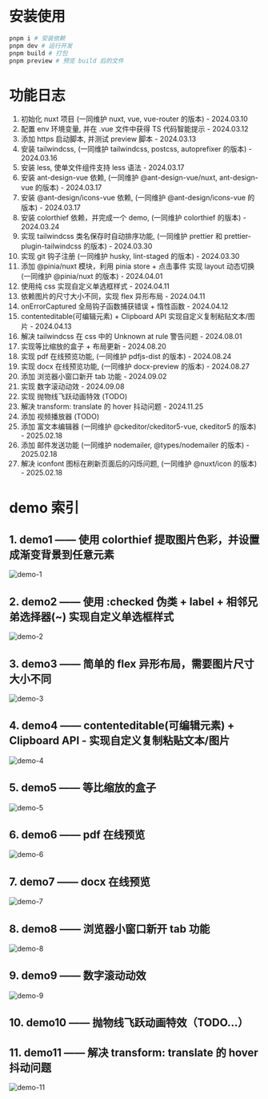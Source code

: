 # 安装使用

```bash
pnpm i # 安装依赖
pnpm dev # 运行开发
pnpm build # 打包
pnpm preview # 预览 build 后的文件
```

# 功能日志

1. 初始化 nuxt 项目 (一同维护 nuxt, vue, vue-router 的版本) - 2024.03.10
2. 配置 env 环境变量, 并在 .vue 文件中获得 TS 代码智能提示 - 2024.03.12
3. 添加 https 启动脚本, 并测试 preview 脚本 - 2024.03.13
4. 安装 tailwindcss, (一同维护 tailwindcss, postcss, autoprefixer 的版本) - 2024.03.16
5. 安装 less, 使单文件组件支持 less 语法 - 2024.03.17
6. 安装 ant-design-vue 依赖, (一同维护 @ant-design-vue/nuxt, ant-design-vue 的版本) - 2024.03.17
7. 安装 @ant-design/icons-vue 依赖, (一同维护 @ant-design/icons-vue 的版本) - 2024.03.17
8. 安装 colorthief 依赖，并完成一个 demo, (一同维护 colorthief 的版本) - 2024.03.24
9. 实现 tailwindcss 类名保存时自动排序功能, (一同维护 prettier 和 prettier-plugin-tailwindcss 的版本) - 2024.03.30
10. 实现 git 钩子注册 (一同维护 husky, lint-staged 的版本) - 2024.03.30
11. 添加 @pinia/nuxt 模块，利用 pinia store + 点击事件 实现 layout 动态切换 (一同维护 @pinia/nuxt 的版本) - 2024.04.01
12. 使用纯 css 实现自定义单选框样式 - 2024.04.11
13. 依赖图片的尺寸大小不同，实现 flex 异形布局 - 2024.04.11
14. onErrorCaptured 全局钩子函数捕获错误 + 惰性函数 - 2024.04.12
15. contenteditable(可编辑元素) + Clipboard API 实现自定义复制粘贴文本/图片 - 2024.04.13
16. 解决 tailwindcss 在 css 中的 Unknown at rule 警告问题 - 2024.08.01
17. 实现等比缩放的盒子 + 布局更新 - 2024.08.20
18. 实现 pdf 在线预览功能, (一同维护 pdfjs-dist 的版本) - 2024.08.24
19. 实现 docx 在线预览功能, (一同维护 docx-preview 的版本) - 2024.08.27
20. 添加 浏览器小窗口新开 tab 功能 - 2024.09.02
21. 实现 数字滚动动效 - 2024.09.08
22. 实现 抛物线飞跃动画特效 (TODO)
23. 解决 transform: translate 的 hover 抖动问题 - 2024.11.25
24. 添加 视频播放器 (TODO)
25. 添加 富文本编辑器 (一同维护 @ckeditor/ckeditor5-vue, ckeditor5 的版本) - 2025.02.18
26. 添加 邮件发送功能 (一同维护 nodemailer, @types/nodemailer 的版本) - 2025.02.18
27. 解决 iconfont 图标在刷新页面后的闪烁问题, (一同维护 @nuxt/icon 的版本) - 2025.02.18

# demo 索引

## 1. demo1 —— 使用 colorthief 提取图片色彩，并设置成渐变背景到任意元素

![demo-1](./assets/img/demo1/demo-1.gif)

## 2. demo2 —— 使用 :checked 伪类 + label + 相邻兄弟选择器(~) 实现自定义单选框样式

![demo-2](./assets/img/demo2/demo-2.gif)

## 3. demo3 —— 简单的 flex 异形布局，需要图片尺寸大小不同

![demo-3](./assets/img/demo3/demo-3.gif)

## 4. demo4 —— contenteditable(可编辑元素) + Clipboard API - 实现自定义复制粘贴文本/图片

![demo-4](./assets/img/demo4/demo-4.gif)

## 5. demo5 —— 等比缩放的盒子

![demo-5](./assets/img/demo5/demo-5.gif)

## 6. demo6 —— pdf 在线预览

![demo-6](./assets/img/demo6/demo-6.gif)

## 7. demo7 —— docx 在线预览

![demo-7](./assets/img/demo7/demo-7.gif)

## 8. demo8 —— 浏览器小窗口新开 tab 功能

![demo-8](./assets/img/demo8/demo-8.gif)

## 9. demo9 —— 数字滚动动效

![demo-9](./assets/img/demo9/demo-9.gif)

## 10. demo10 —— 抛物线飞跃动画特效（TODO...）

## 11. demo11 —— 解决 transform: translate 的 hover 抖动问题

![demo-11](./assets/img/demo11/demo-11.gif)
